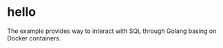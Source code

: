 # hello

The example provides way to interact with SQL through Golang
basing on Docker containers.

